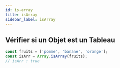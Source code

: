 ```yaml
---
id: is-array
title: isArray
sidebar_label: isArray
---
```


## Vérifier si un Objet est un Tableau

```javascript
const fruits = ['pomme', 'banane', 'orange'];
const isArr = Array.isArray(fruits);
// isArr : true
```
